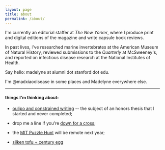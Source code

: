 ```yaml
---
layout: page
title: about
permalink: /about/
---
```


I'm currently an editorial staffer at _The New Yorker_, where I produce print and digital editions of the magazine and write capsule book reviews.

In past lives, I've researched marine invertebrates at the American Museum of Natural History, reviewed submissions to the _Quarterly_ at McSweeney's, and reported on infectious disease research at the National Institutes of Health. 

Say hello: madelyne at alumni dot stanford dot edu. 

I'm @madxiaodisease in some places and Madelyne everywhere else.

----------------------------------------------

#### things I'm thinking about:

- [oulipo and constrained writing](https://believermag.com/la-bibliotheque-impossible/) -- the subject of an honors thesis that I started and never completed;

- drop me a line if you're [down for a cross](https://downforacross.com/);

- the [MIT Puzzle Hunt](https://www.mit.edu/~puzzle/nexthunt.html) will be remote next year;

- [silken tofu + century egg](https://omnivorescookbook.com/tofu-with-century-egg-salad/)
 
